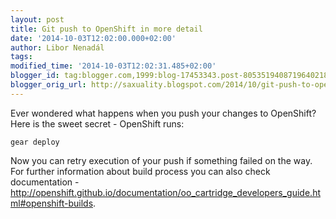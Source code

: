```yaml
---
layout: post
title: Git push to OpenShift in more detail
date: '2014-10-03T12:02:00.000+02:00'
author: Libor Nenadál
tags:
modified_time: '2014-10-03T12:02:31.485+02:00'
blogger_id: tag:blogger.com,1999:blog-17453343.post-8053519408719640218
blogger_orig_url: http://saxuality.blogspot.com/2014/10/git-push-to-openshift-in-more-detail.html
---
```


Ever wondered what happens when you push your changes to OpenShift? Here is the
sweet secret - OpenShift runs:

```
gear deploy
```

Now you can retry execution of your push if something failed on the way. For
further information about build process you can also check documentation -
<http://openshift.github.io/documentation/oo_cartridge_developers_guide.html#openshift-builds>.
